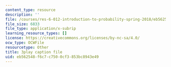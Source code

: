 ```yaml
---
content_type: resource
description: ''
file: /courses/res-6-012-introduction-to-probability-spring-2018/eb562548f6c7c7500cf3853bc8943e49_CdrVM6MGnGo.srt
file_size: 6833
file_type: application/x-subrip
learning_resource_types: []
license: https://creativecommons.org/licenses/by-nc-sa/4.0/
ocw_type: OCWFile
resourcetype: Other
title: 3play caption file
uid: eb562548-f6c7-c750-0cf3-853bc8943e49
---
```

